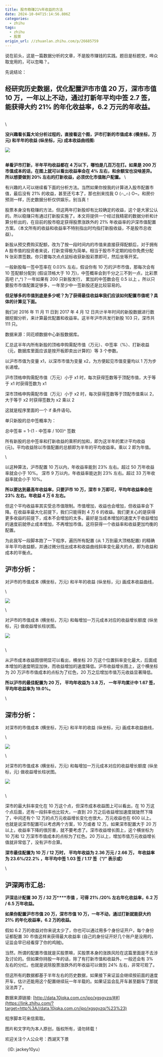 ```yaml
---
title: 股市稳赚21%年收益的方法
date: 2024-10-04T15:14:56.806Z
categories:
  - zhihu
tags:
  - zhihu
  - 股票
origin_url: //zhuanlan.zhihu.com/p/26685759
---
```

说在前头，这是一篇数据分析的文章，不是股市赚钱的实践。题目是标题党，哗众取宠用的，可以忽略？。

先说结论：

## &#x20;**经研究历史数据，优化配置沪市市值 20 万，深市市值 10 万，一年以上不动，通过打新年平均中签 2.7 签，能获得大约 21% 的年化收益率，6.2 万元的年收益。**&#x20;

\
\


**没兴趣看长篇大论分析过程的，直接看这个图，沪市打新的市值成本 (横坐标，万元) 和半年的收益 (纵坐标，元) 成本收益曲线图:**

![](https://picx.zhimg.com/v2-49f744e3b421da9116433d85b3222e83_b.png)

\
&#x20;**单看沪市打新，半年平均收益都在 4 万以下，哪怕是几百万在打。如果是 200 万市值成本的话，在图上就可以看出收益率会在 4% 左右，和余额宝也没啥差异。所以想要做到 20% 左右的打新收益，必须优化市值账户配置。** \


有兴趣的人可以继续看下面的分析方法。当然如果你按我的计算进入股市配置市值，最后没有 21% 的收益，甚至还亏本了，那也别来找我 O (∩\_∩) O\~。和房价预测一样，历史数据分析仅供娱乐，别当真！

股票本身没有稳赚的方法，但这两年打新股却有比较确定的收益，这个是大家公认的。所以稳赚只有通过打新股实施了。本文将提供一个经过我精密的数据分析和计算分析出的，在目前的股市稳定获得股票涨跌外的 21% 年收益率的沪深市值配置方案。（本文所有的收益和收益率不特别指出时均指打新股收益，不是股市总收益）。

新股从预交费购买配额，改为了按一段时间内的市值来直接获得配额后，对于拥有 A 股市值的投资者来说，打新变得极为简单。相当于股市不定期的给你免费分配 N 张彩票签数。你只要每次点点鼠标收获新股彩票即可，然后坐等开奖。

一般新股每一签中签率在 0.03% 左右，假设你有 10 万的沪市市值，那每次会有 10 签配额分配到 (假设顶格大于 10 万)，中签概率会到千分之三不到一点，比彩票高吧 (^\_^)？一年如果有 200 只新股发行， 累加的中签数会在 0.5 以上 。所以只要股市市值配置足够多，一年至少中一签新股还是比较容易的。

&#x20;**但足够多的市值到底是多少呢？为了获得最佳收益率我们应该如何配置市值呢？具体的计算见下面。**&#x20;

我们对 2016 年 11 月 11 日到 2017 年 4 月 12 日共计半年时间的新股数据进行数据挖掘分析，来计算最优配置和收益率。这半年沪市共发行新股 103 只，深市共 111 只。

数据来源：同花顺数据中心新股数据库。

汇总这半年内所有新股的顶格申购需配市值（万元）、中签率（%）、打新收益（元，数据库里面应该是按开板即卖出计算的）等 3 个参数。

以沪市市值为变量 x1，以深市市值为变量 x2，为方便起见市值变量均以 1 万为步长递增。

沪市顶格申购需配市值（万元）小于 x1 时，每次获得签数等于顶配市值，大于等于 x1 时获得签数为 x1

深市顶格申购需配市值（万元）小于 x2 时，每次获得签数等于顶配市值乘以 2，大于等于 x2 时获得签数为 x2 乘以 2

这就是程序里面的一个 if 条件语句。

单只新股的总中签概率为：

总中签率 = 1-(1 - 中签率 / 100)^ 签数

所有新股的总中签率和打新收益的乘积的加和，即为这半年的累计平均收益 (元)。平均收益除以市值配置的总额即为半年的平均收益率。乘以 2 即为年值。

\


以这种算法，沪市配置 10 万以内，年收益率能到 23% 左右。超过 50 万年收益率就会小于 10%。 深市 9 万以内，年收益率能达到 23% 左右。超过 33 万年收益率就会小于 10%。

&#x20;**所以要达到最高年收益率，只要沪市 10 万，深市 9 万即可，平均年收益率会在 23% 左右。年收益 4 万 6 左右。**&#x20;

但这个平均收益率其实受总市值限制。市值增加，收益也会增加，但收益率会下降。在收益率最大化前提下，我们只能得到 4 万 6 的收益。我们更关心的是获得更多收益的前提下，成本不会增加的太多。最好是当成本增加的速度大于收益增加的速度前就停止成本增加，不再增加市值。这将获得一个收益率和收益更加均衡的配置。

为此我写一段脚本跑了一下程序，遍历所有配置 (从 1 万到最大顶格配置) 的精确半年平均收益额，并通过微分找出成本和收益曲线斜率变化最大的点，即为收益和成本的平衡点。

## &#x20;**沪市分析：**&#x20;

对沪市的市值成本 (横坐标，万元) 和半年的收益 (纵坐标，元) 画成本收益曲线，

\


![](https://picx.zhimg.com/v2-49f744e3b421da9116433d85b3222e83_b.png)

\


对沪市的市值成本 (横坐标，万元) 和每增加一万元成本对应的收益增长额度 (纵坐标，元) 做收益增长柱状图。

![](https://pic1.zhimg.com/v2-a5314ead79bdacc530a9b9627f8ebdd6_b.png)

\
\


从沪市成本收益图很明显可以看出，横坐标 20 万这个位置斜率变化最大，后面成本增加的速度明显加快，而收益增加的速度降低。沪市收益增长图上，这个横坐标为 20 万沪市市值成本的点标为了红色，20 万之后增加市值万元收益显著降低。

&#x20;**所以沪市的最佳配置为 20 万，**  **平均年收益为 3.8 万，**  **一年平均累计中 1.67 签，**  **平均年收益率为 19.0%。**&#x20;

\


## &#x20;**深市分析：**&#x20;

对深市的市值成本 (横坐标，万元) 和半年的收益 (纵坐标，元) 画成本收益曲线，

\


![](https://pic1.zhimg.com/v2-6dc2a9319d5f9bf1204787f77d37d96a_b.png)

\


对深市的市值成本 (横坐标，万元) 和每增加一万元成本对应的收益增长额度 (纵坐标，元) 做收益增长柱状图。

![](https://pic2.zhimg.com/v2-c113efc88227735ec925dc09d8ccd39f_b.png)

\
\


深市的最大斜率变化在 10 万这个点，但深市成本收益图上可以看出，在 10 万这个点后面，还有一段斜率也比较大，一直到 20 万之后收益增加速度就陡然下降了，中间还有个 12 万的点万元收益增长变化也很大，万元收益也在 600 以上。也就是说深市配置可以考虑两个方案，10 万或者 12 万。如果深市配置大于 20 万以上，收益率下降的很厉害，就不要考虑了。深市收益增长图上，这个横坐标为 10 万和 12 万深市市值成本的点标为了红色。20 万以上，增加市值万元收益增长值就非常低了，没有沪市合算。

&#x20;**深市最佳配置为 10 万 / 12 万时， 平均年收益为 2.36 万元 / 2.66 万， 年收益率为 23.6%/22.2% ，年平均中签 1.03 签 / 1.17 签（“/” 表示或）**&#x20;

\


## **沪深两市汇总:**

**沪深总计配置 30 万 / 32 万****市值** **，可得 21% /20% 左右年化收益率，6.2 万 / 6.5 万年收益。**&#x20;

&#x20;**如果你配置沪市市值 20 万，深市市值 10 万，一年不动，通过打新就能获大约 21% 的年化收益率，6.2 万的收益。**&#x20;

假如 6.2 万的收益对你来说太少了，你也可以通过用多个身份证开户，每个身份证都配置 30 市值这样来获得最大收益率 (自己的身份证开好几个账户是没用的，证监会早已经看穿了你的鸡贼)。

当然，所谓的配置市值就是买股票嘛，买股票本身的涨跌风险在这篇里面是不去涉及讨论的。但如果你持股一年的话，除了有打新市值和收益外，一般还会有 3% 左右的分红。也就是说除股票涨跌外的年收益可以做到 24% 左右，非常可观了。

但这所有的数据都基于半年左右的历史数据，如果接下来证监会继续按前面的速度开车，估计还能用这个配置继续玩一年半载的。如果证监会乱开车甚至翻车了那就没法弄了。

数据来源链接: [http://data.10jqka.com.cn/ipo/xgsgyzq/##](https://link.zhihu.com/?target=http%3A//data.10jqka.com.cn/ipo/xgsgyzq/%23%23)

程序脚本可来信索取。

图片和文字均为本人原创，版权所有，请勿转载！

欢迎关注个人公众号：西湖天下景

（ID: jackey10yu）
